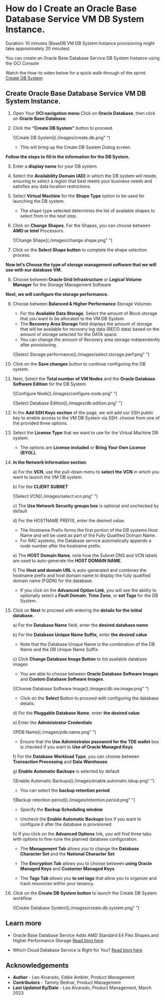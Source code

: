 # How do I Create an Oracle Base Database Service VM DB System Instance.
Duration: 10 minutes (BaseDB VM DB System Instance provisioning might take approximately 20 minutes)

You can create an Oracle Base Database Service DB System Instance using the OCI Console

Watch the How-to video below for a quick walk-through of the sprint.
[Create DB System](youtube:_GwZYPRwLV8)
 
## Create Oracle Base Database Service VM DB System Instance.

1. Open Your **OCI navigation menu** Click on **Oracle Database**, then click on **Oracle Base Database**.

2.	Click the **“Create DB System”** button to proceed.

    ![Create DB System](./images/create.db.png" ")

    * This will bring up the Create DB System Dialog screen.

**Follow the steps to fill in the information for the DB System.**

3.	Enter a **display name** for your DB system.

4.	Select the **Availability Domain (AD)** in which the DB system will reside, ensuring to select a region that best meets your business needs and satisfies any data location restrictions.

5.	Select **Virtual Machine** for the **Shape Type** option to be used for launching the DB system.

      * The shape type selected determines the list of available shapes to select from in the next step.

6.	Click on **Change Shapes**, For the Shapes, you can choose between **AMD or Intel** Processors.

    ![Change Shape](./images/change.shape.png" ")

7.	Click on the **Select Shape button** to complete the shape selection process.


**Now let’s Choose the type of storage management software that we will use with our database VM.**

8.	Choose between **Oracle Grid Infrastructure** or **Logical Volume Manager** for the Storage Management Software

**Next, we will configure the storage performance.**

9.	Choose between **Balanced & Higher Performance** Storage Volumes

    * For the **Available Data Storage**, Select the amount of Block storage that you want to be allocated to the VM DB System.
    * The **Recovery Area Storage** field displays the amount of storage that will be available for recovery log data (RECO data) based on the amount of storage selected for the DATA space.
    * You can change the amount of Recovery area storage independently after provisioning.

    ![Select Storage performance](./images/select.storage.perf.png" ")

10.	Click on the **Save changes** button to continue configuring the DB system.

11.	Next, Select the **Total number of VM Nodes** and the **Oracle Database Software Edition** for the DB System.

    ![Configure Node](./images/configure.node.png" ")

    ![Select Database Edition](./images/db.edition.png" ")

12.	In the **Add SSH Keys section** of the page, we will add our SSH public key to enable access to the VM DB System via SSH. choose from one of the provided three options.

13.	Select the **License Type** that we want to use for the Virtual Machine DB system.

      * The options are **License included** or **Bring Your Own License (BYOL).**


14.	**In the Network Information section**:

    a)	For the **VCN**, use the pull-down menu to **select the VCN** in which you want to launch the VM DB system.

    b)	For the **CLIENT SUBNET**

    ![Select VCN](./images/select.vcn.png" ")

    c)	The **Use Network Security groups box** is optional and unchecked by default

    d)	For the HOSTNAME PREFIX, enter the desired value.

      * The Hostname Prefix forms the first portion of the DB systems Host Name and will be used as part of the Fully Qualified Domain Name.
      * For RAC systems, the Database service automatically appends a node number after the hostname prefix.

    e)	The **HOST Domain Name**, note how the Subnet DNS and VCN labels are used to auto-generate the **HOST DOMAIN NAME**.

    f)	The **Host and domain URL** is auto-generated and combines the hostname prefix and host domain name to display the fully qualified domain name (FQDN) for the database.

    * If you click on the **Advanced Option Link**, you will see the ability to optionally select a **Fault Domain**, **Time Zone**, or **set Tags** for the DB System.

15.	Click on **Next** to proceed with entering the **details for the initial database.**

    a)	For the **Database Name** field, enter the **desired database name**  

    b)	For the **Database Unique Name Suffix,** enter **the desired value**

      * Note that the Database Unique Name is the combination of the DB Name and the DB Unique Name Suffix.

    c)  Click **Change Database Image Button** to list available database images

      * You are able to choose between **Oracle Database Software Images** and **Custom Database Software Images**.

    ![Choose Database Software Image](./images/db.sw.image.png" ")

      * Click on the **Select** Button to proceed with configuring the database details.


    d)  For the **Pluggable Database Name**, enter **the desired value**

    e)  Enter the **Administrator Credentials**

    ![PDB Name](./images/pdb.name.png" ")

      * Ensure that the **Use Administrator password for the TDE wallet** box is checked if you want to **Use of Oracle Managed Keys**

    f)  For the **Database Workload Type**, you can choose between **Transaction Processing** and **Data Warehouse**

    g)  **Enable Automatic  Backups** is selected by default

    ![Enable Automatic Backups](./images/enable.automatic.bkup.png" ")

      *	You can select the **backup retention period**.

    ![Backup retention period](./images/retention.period.png" ")

      *	Specify the **Backup Scheduling window**

      *	Uncheck the **Enable Automatic Backups** box if you want to configure it after the database is provisioned

    h) If you click on the **Advanced Options** link, you will find three tabs with options to fine-tune the planned database configuration.

      *	The **Management Tab** allows you to change the **Database Character Set** and the **National Character Set**

      *	The **Encryption Tab** allows you to choose between **using Oracle Managed Keys** and **Customer Managed Keys**

      *	The **Tags Tab** allows you **to set tags** that allow you to organize and track resources within your tenancy.

16.	Click on the **Create DB System button** to launch the Create DB System workflow.

      ![Create Database System](./images/create.db.system.png" ")

## Learn more

* Oracle Base Database Service Adds AMD Standard E4 Flex Shapes and Higher Performance Storage  [Read blog here](https://blogs.oracle.com/database/post/oracle-base-database-service-adds-amd-standard-e4-flex-shapes-and-higher-performance-storage)

* Which Cloud Database Service is Right for You? [Read blog here](https://blogs.oracle.com/database/post/cloud-database-services-for-every-workload)

## Acknowledgements
* **Author** - Leo Alvarado, Eddie Ambler, Product Management
* **Contributors** -  Tammy Bednar, Product Management
* **Last Updated By/Date** - Leo Alvarado, Product Management, March 2023
